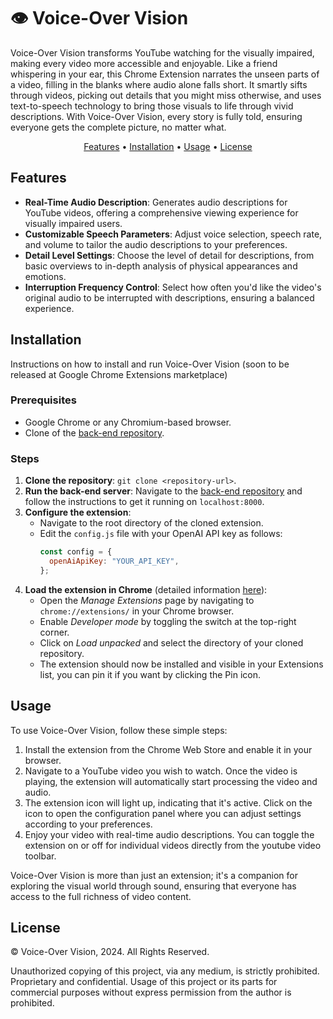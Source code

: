 # 👁️ Voice-Over Vision

Voice-Over Vision transforms YouTube watching for the visually impaired, making every video more accessible and enjoyable. Like a friend whispering in your ear, this Chrome Extension narrates the unseen parts of a video, filling in the blanks where audio alone falls short. It smartly sifts through videos, picking out details that you might miss otherwise, and uses text-to-speech technology to bring those visuals to life through vivid descriptions. With Voice-Over Vision, every story is fully told, ensuring everyone gets the complete picture, no matter what.

<p align="center">
 <a href="#features">Features</a> •
 <a href="#installation">Installation</a> •
 <a href="#usage">Usage</a> • 
 <a href="#license">License</a>
</p>

## Features

- **Real-Time Audio Description**: Generates audio descriptions for YouTube videos, offering a comprehensive viewing experience for visually impaired users.
- **Customizable Speech Parameters**: Adjust voice selection, speech rate, and volume to tailor the audio descriptions to your preferences.
- **Detail Level Settings**: Choose the level of detail for descriptions, from basic overviews to in-depth analysis of physical appearances and emotions.
- **Interruption Frequency Control**: Select how often you'd like the video's original audio to be interrupted with descriptions, ensuring a balanced experience.

## Installation

Instructions on how to install and run Voice-Over Vision (soon to be released at Google Chrome Extensions marketplace)

### Prerequisites

- Google Chrome or any Chromium-based browser.
- Clone of the [back-end repository](https://github.com/guilherme-francisco/winter_hackaton_backend).

### Steps

1. **Clone the repository**: `git clone <repository-url>`.
2. **Run the back-end server**: Navigate to the [back-end repository](https://github.com/guilherme-francisco/winter_hackaton_backend) and follow the instructions to get it running on `localhost:8000`.
3. **Configure the extension**:
   - Navigate to the root directory of the cloned extension.
   - Edit the `config.js` file with your OpenAI API key as follows:
     ```javascript
     const config = {
       openAiApiKey: "YOUR_API_KEY",
     };
     ```
4. **Load the extension in Chrome** (detailed information [here](https://developer.chrome.com/docs/extensions/get-started/tutorial/hello-world#load-unpacked)):
   - Open the _Manage Extensions_ page by navigating to `chrome://extensions/` in your Chrome browser.
   - Enable _Developer mode_ by toggling the switch at the top-right corner.
   - Click on _Load unpacked_ and select the directory of your cloned repository.
   - The extension should now be installed and visible in your Extensions list, you can pin it if you want by clicking the Pin icon.

## Usage

To use Voice-Over Vision, follow these simple steps:

1. Install the extension from the Chrome Web Store and enable it in your browser.
2. Navigate to a YouTube video you wish to watch. Once the video is playing, the extension will automatically start processing the video and audio.
3. The extension icon will light up, indicating that it's active. Click on the icon to open the configuration panel where you can adjust settings according to your preferences.
4. Enjoy your video with real-time audio descriptions. You can toggle the extension on or off for individual videos directly from the youtube video toolbar.

Voice-Over Vision is more than just an extension; it's a companion for exploring the visual world through sound, ensuring that everyone has access to the full richness of video content.

## License

© Voice-Over Vision, 2024. All Rights Reserved.

Unauthorized copying of this project, via any medium, is strictly prohibited. Proprietary and confidential. Usage of this project or its parts for commercial purposes without express permission from the author is prohibited.
